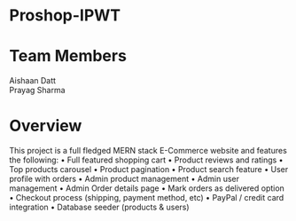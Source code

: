 # Proshop-IPWT

# Team Members
Aishaan Datt\
Prayag Sharma
# Overview
This project is a full fledged MERN stack E-Commerce website and  features the following:
•	Full featured shopping cart
•	Product reviews and ratings
•	Top products carousel
•	Product pagination
•	Product search feature
•	User profile with orders
•	Admin product management
•	Admin user management
•	Admin Order details page
•	Mark orders as delivered option
•	Checkout process (shipping, payment method, etc)
•	PayPal / credit card integration
•	Database seeder (products & users)
